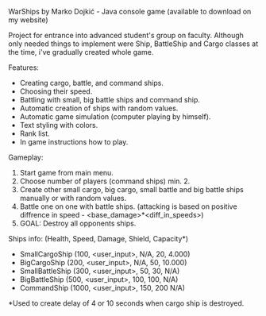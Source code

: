 WarShips by Marko Dojkić - Java console game (available to download on my website)

Project for entrance into advanced student's group on faculty. Although only needed things to implement were Ship, BattleShip and Cargo classes at the time, i've gradually created whole game.

Features:

- Creating cargo, battle, and command ships.
- Choosing their speed.
- Battling with small, big battle ships and command ship.
- Automatic creation of ships with random values.
- Automatic game simulation (computer playing by himself).
- Text styling with colors.
- Rank list. 
- In game instructions how to play.

Gameplay:
1. Start game from main menu.
2. Choose number of players (command ships) min. 2.
3. Create other small cargo, big cargo, small battle and big battle ships manually or with random values.
4. Battle one on one with battle ships. (attacking is based on positive diffrence in speed - <base_damage>*<diff_in_speeds>)
5. GOAL: Destroy all opponents ships.

Ships info: (Health, Speed, Damage, Shield, Capacity*)
- SmallCargoShip (100, <user_input>, N/A, 20, 4.000)
- BigCargoShip   (200, <user_input>, N/A, 50, 10.000)
- SmallBattleShip (300, <user_input>, 50, 30, N/A)
- BigBattleShip  (500, <user_input>, 100, 100, N/A)
- CommandShip (1000, <user_input>, 150, 200 N/A)

*Used to create delay of 4 or 10 seconds when cargo ship is destroyed.

